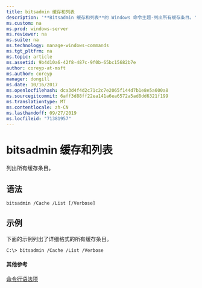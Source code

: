 ```yaml
---
title: bitsadmin 缓存和列表
description: '**Bitsadmin 缓存和列表**的 Windows 命令主题-列出所有缓存条目。'
ms.custom: na
ms.prod: windows-server
ms.reviewer: na
ms.suite: na
ms.technology: manage-windows-commands
ms.tgt_pltfrm: na
ms.topic: article
ms.assetid: 9b4d10a6-42f8-487c-9f0b-65bc15682b7e
author: coreyp-at-msft
ms.author: coreyp
manager: dongill
ms.date: 10/16/2017
ms.openlocfilehash: dca3d4f4d2c71c2c7e2065f144d7b1e8e5a600a8
ms.sourcegitcommit: 6aff3d88ff22ea141a6ea6572a5ad8dd6321f199
ms.translationtype: MT
ms.contentlocale: zh-CN
ms.lasthandoff: 09/27/2019
ms.locfileid: "71381957"
---
```

# <a name="bitsadmin-cache-and-list"></a>bitsadmin 缓存和列表



列出所有缓存条目。

## <a name="syntax"></a>语法

```
bitsadmin /Cache /List [/Verbose] 
```

## <a name="BKMK_examples"></a>示例

下面的示例列出了详细格式的所有缓存条目。
```
C:\> bitsadmin /Cache /List /Verbose
```

#### <a name="additional-references"></a>其他参考

[命令行语法项](command-line-syntax-key.md)